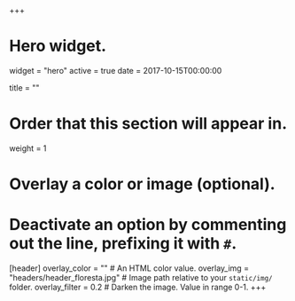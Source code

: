 +++
# Hero widget.
widget = "hero"
active = true
date = 2017-10-15T00:00:00

title = ""

# Order that this section will appear in.
weight = 1

# Overlay a color or image (optional).
#   Deactivate an option by commenting out the line, prefixing it with `#`.
[header]
  overlay_color = ""  # An HTML color value.
  overlay_img = "headers/header_floresta.jpg"  # Image path relative to your `static/img/` folder.
  overlay_filter = 0.2  # Darken the image. Value in range 0-1.
+++



